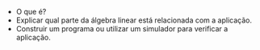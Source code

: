 - O que é?
- Explicar qual parte
  da álgebra linear
  está relacionada
  com a aplicação.
- Construir um
  programa ou
  utilizar um
  simulador para
  verificar a
  aplicação.
